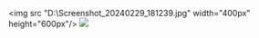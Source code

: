 <img src "D:\Screenshot_20240229_181239.jpg" width="400px" height="600px"/>
![]("D:\Screenshot_20240229_181239.jpg")
